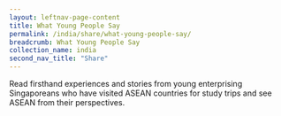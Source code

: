 ```yaml
---
layout: leftnav-page-content
title: What Young People Say
permalink: /india/share/what-young-people-say/
breadcrumb: What Young People Say
collection_name: india
second_nav_title: "Share"
---
```


Read firsthand experiences and stories from young enterprising Singaporeans who have visited ASEAN countries for study trips and see ASEAN from their perspectives.